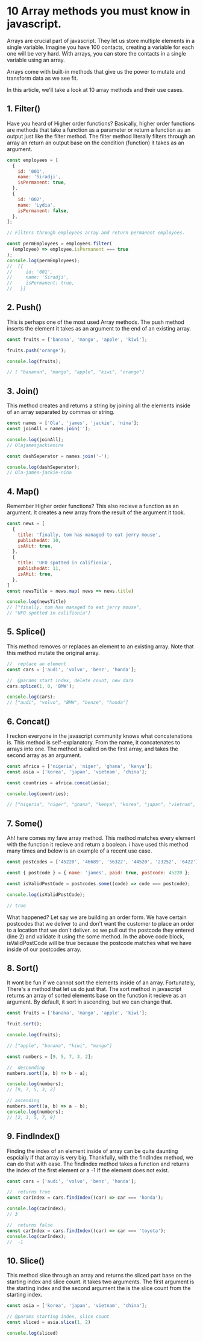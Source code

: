 # 10 Array methods you must know in javascript.

Arrays are crucial part of javascript. They let us store multiple elements in a single variable. Imagine you have 100 contacts, creating a variable for each one will be very hard. With arrays, you can store the contacts in a single variable using an array.

Arrays come with built-in methods that give us the power to mutate and transform data as we see fit.

In this article, we'll take a look at 10 array methods and their use cases.

## 1. Filter()

Have you heard of Higher order functions? Basically, higher order functions are methods that take a function as a parameter or return a function as an output just like the filter method. The filter method literally filters through an array an return an output base on the condition (function) it takes as an argument.

```javascript
const employees = [
  {
    id: '001',
    name: 'Siradji',
    isPermanent: true,
  },
  {
    id: '002',
    name: 'Lydia',
    isPermanent: false,
  },
];

// Filters through employees array and return permanent employees.

const permEmployees = employees.filter(
  (employee) => employee.isPermanent === true
);
console.log(permEmployees);
//  [{
//     id: '001',
//     name: 'Siradji',
//     isPermanent: true,
//   }]
```

## 2. Push()

This is perhaps one of the most used Array methods. The push method inserts the element it takes as an argument to the end of an existing array.

```javascript
const fruits = ['banana', 'mango', 'apple', 'kiwi'];

fruits.push('orange');

console.log(fruits);

// [ "bananan", "mango", "apple", "kiwi", "orange"]
```

## 3. Join()

This method creates and returns a string by joining all the elements inside of an array separated by commas or string.

```javascript
const names = ['Ola', 'james', 'jackie', 'nina'];
const joinAll = names.join('');

console.log(joinAll);
// Olajamesjackienina

const dashSeperator = names.join('-');

console.log(dashSeperator);
// Ola-james-jackie-nina
```

## 4. Map()

Remember Higher order functions? This also recieve a function as an argument. It creates a new array from the result of the argument it took.

```javascript
const news = [
  {
    title: 'finally, tom has managed to eat jerry mouse',
    publishedAt: 10,
    isAHit: true,
  },
  {
    title: 'UFO spotted in califionia',
    publishedAt: 11,
    isAHit: true,
  },
]
const newsTitle = news.map( news => news.title)

console.log(newsTitle)
// ["finally, tom has managed to eat jerry mouse",
// "UFO spotted in califionia"]


```

## 5. Splice()

This method removes or replaces an element to an existing array. Note that this method mutate the original array.

```javascript
//  replace an element
const cars = ['audi', 'volvo', 'benz', 'honda'];

//  @params start index, delete count, new dara
cars.splice(1, 0, 'BMW');

console.log(cars);
// ["audi", "volvo", "BMW", "benze", "honda"]
```

## 6. Concat()

I reckon everyone in the javascript community knows what concatenations is. This method is self-explanatory. From the name, it concatenates to arrays into one. The method is called on the first array, and takes the second array as an argument.

```javascript
const africa = ['nigeria', 'niger', 'ghana', 'kenya'];
const asia = ['korea', 'japan', 'vietnam', 'china'];

const countries = africa.concat(asia);

console.log(countries);

// ["nigeria", "niger", "ghana", "kenya", "korea", "japan", "vietnam", "china"]
```

## 7. Some()

Ah! here comes my fave array method. This method matches every element with the function it recieve and return a boolean.
i have used this method many times and below is an example of a recent use case.

```javascript
const postcodes = ['45220', '46689', '56322', '44520', '23252', '6422'];

const { postcode } = { name: 'james', paid: true, postcode: 45220 };

const isValidPostCode = postcodes.some((code) => code === postcode);

console.log(isValidPostCode);

// true
```

What happened? Let say we are building an order form. We have certain postcodes that we deliver to and don't want the customer to place an order to a location that we don't deliver. so we pull out the postcode they entered (line 2) and validate it using the some method. In the above code block, isValidPostCode will be true because the postcode matches what we have inside of our postcodes array.

## 8. Sort()

It wont be fun if we cannot sort the elements inside of an array. Fortunately, There's a method that let us do just that. The sort method in javascript returns an array of sorted elements base on the function it recieve as an argument. By default, it sort in ascending, but we can change that.

```javascript
const fruits = ['banana', 'mango', 'apple', 'kiwi'];

fruit.sort();

console.log(fruits);

// ["apple", "banana", "kiwi", "mango"]

const numbers = [9, 5, 7, 3, 2];

//  descending
numbers.sort((a, b) => b - a);

console.log(numbers);
// [9, 7, 5, 3, 2]

// ascending
numbers.sort((a, b) => a - b);
console.log(numbers);
// [2, 3, 5, 7, 9]
```

## 9. FindIndex()

Finding the index of an element inside of array can be quite daunting espcially if that array is very big. Thankfully, with the findIndex method, we can do that with ease. The findIndex method takes a function and returns the index of the first element or a -1 If the element does not exist.

```javascript
const cars = ['audi', 'volvo', 'benz', 'honda'];

//  returns true
const carIndex = cars.findIndex((car) => car === 'honda');

console.log(carIndex);
// 3

//  returns false
const carIndex = cars.findIndex((car) => car === 'toyota');
console.log(carIndex);
//  -1
```

## 10. Slice()

This method slice through an array and returns the sliced part base on the starting index and slice count. it takes two arguments. The first argument is the starting index and the second argument the is the slice count from the starting index.

```javascript
const asia = ['korea', 'japan', 'vietnam', 'china'];

// @params starting index, slice count
const sliced = asia.slice(1, 2)

console.log(sliced)
```


